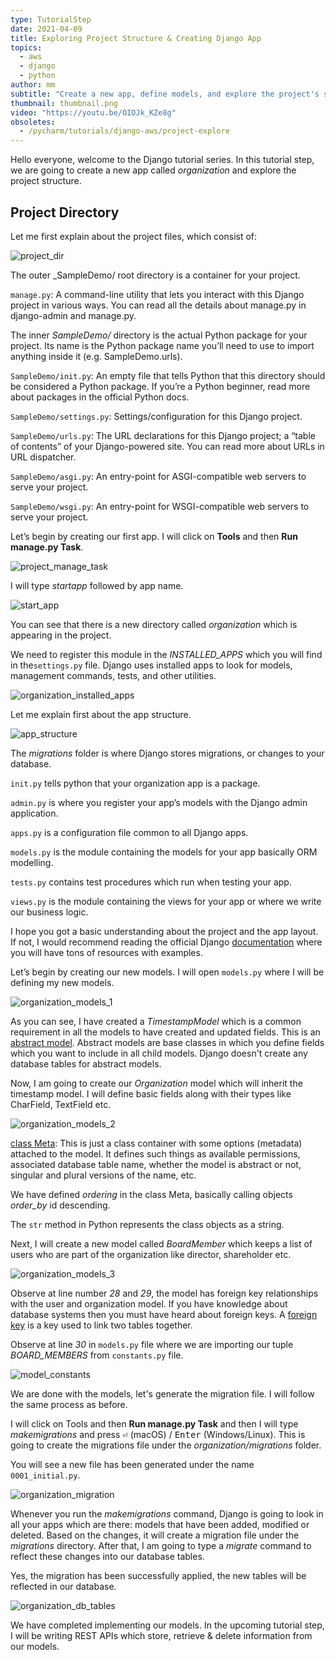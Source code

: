 ```yaml
---
type: TutorialStep
date: 2021-04-09
title: Exploring Project Structure & Creating Django App
topics:
  - aws
  - django
  - python
author: mm
subtitle: "Create a new app, define models, and explore the project's structure."
thumbnail: thumbnail.png
video: "https://youtu.be/OIOJk_KZe8g"
obsoletes:
  - /pycharm/tutorials/django-aws/project-explore
---
```


Hello everyone, welcome to the Django tutorial series. In this tutorial step, we are going to create a new app called _organization_ and explore the project structure.

## Project Directory

Let me first explain about the project files, which consist of:

![project_dir](steps/step1.png)

The outer \_SampleDemo/ root directory is a container for your project.

`manage.py`: A command-line utility that lets you interact with this Django project in various ways. You can read all the details about manage.py in django-admin and manage.py.

The inner _SampleDemo/_ directory is the actual Python package for your project. Its name is the Python package name you’ll need to use to import anything inside it (e.g. SampleDemo.urls).

`SampleDemo/init.py`: An empty file that tells Python that this directory should be considered a Python package. If you’re a Python beginner, read more about packages in the official Python docs.

`SampleDemo/settings.py`: Settings/configuration for this Django project.

`SampleDemo/urls.py`: The URL declarations for this Django project; a “table of contents” of your Django-powered site. You can read more about URLs in URL dispatcher.

`SampleDemo/asgi.py`: An entry-point for ASGI-compatible web servers to serve your project.

`SampleDemo/wsgi.py`: An entry-point for WSGI-compatible web servers to serve your project.

Let’s begin by creating our first app. I will click on **Tools** and then **Run manage.py Task**.

![project_manage_task](steps/step2.png)

I will type _startapp_ followed by app name.

![start_app](steps/step3.png)

You can see that there is a new directory called _organization_ which is appearing in the project.

We need to register this module in the _INSTALLED_APPS_ which you will find in the`settings.py` file. Django uses installed apps to look for models, management commands, tests, and other utilities.

![organization_installed_apps](steps/step4.png)

Let me explain first about the app structure.

![app_structure](steps/step5.png)

The _migrations_ folder is where Django stores migrations, or changes to your database.

`init.py` tells python that your organization app is a package.

`admin.py` is where you register your app’s models with the Django admin application.

`apps.py` is a configuration file common to all Django apps.

`models.py` is the module containing the models for your app basically ORM modelling.

`tests.py` contains test procedures which run when testing your app.

`views.py` is the module containing the views for your app or where we write our business logic.

I hope you got a basic understanding about the project and the app layout. If not, I would recommend reading the official Django [documentation](https://docs.djangoproject.com/en/3.2/) where you will have tons of resources with examples.

Let’s begin by creating our new models. I will open `models.py` where I will be defining my new models.

![organization_models_1](steps/step6.png)

As you can see, I have created a _TimestampModel_ which is a common requirement in all the models to have created and updated fields. This is an [abstract model](https://docs.djangoproject.com/en/3.1/topics/db/models/#abstract-base-classes).
Abstract models are base classes in which you define fields which you want to include in all child models. Django doesn't create any database tables for abstract models.

Now, I am going to create our _Organization_ model which will inherit the timestamp model. I will define basic fields along with their types like CharField, TextField etc.

![organization_models_2](steps/step7.png)

[class Meta](https://docs.djangoproject.com/en/3.1/topics/db/models/#meta-options): This is just a class container with some options (metadata) attached to the model. It defines such things as available permissions, associated database table name, whether the model is abstract or not, singular and plural versions of the name, etc.

We have defined _ordering_ in the class Meta, basically calling objects _order_by_ id descending.

The `str` method in Python represents the class objects as a string.

Next, I will create a new model called _BoardMember_ which keeps a list of users who are part of the organization like director, shareholder etc.

![organization_models_3](steps/step8.png)

Observe at line number _28_ and _29_, the model has foreign key relationships with the user and organization model. If you have knowledge about database systems then you must have heard about foreign keys. A [foreign key](https://en.wikipedia.org/wiki/Foreign_key) is a key used to link two tables together.

Observe at line _30_ in `models.py` file where we are importing our tuple _BOARD_MEMBERS_ from `constants.py` file.

![model_constants](steps/step9.png)

We are done with the models, let's generate the migration file. I will follow the same process as before.

I will click on Tools and then **Run manage.py Task** and then I will type _makemigrations_ and press <kbd>⏎</kbd> (macOS) / <kbd>Enter</kbd> (Windows/Linux). This is going to create the migrations file under the _organization/migrations_ folder.

You will see a new file has been generated under the name `0001_initial.py`.

![organization_migration](steps/step10.png)

Whenever you run the _makemigrations_ command, Django is going to look in all your apps which are there: models that have been added, modified or deleted. Based on the changes, it will create a migration file under the _migrations_ directory. After that, I am going to type a _migrate_ command to reflect these changes into our database tables.

Yes, the migration has been successfully applied, the new tables will be reflected in our database.

![organization_db_tables](steps/step11.png)

We have completed implementing our models. In the upcoming tutorial step, I will be writing REST APIs which store, retrieve & delete information from our models.
